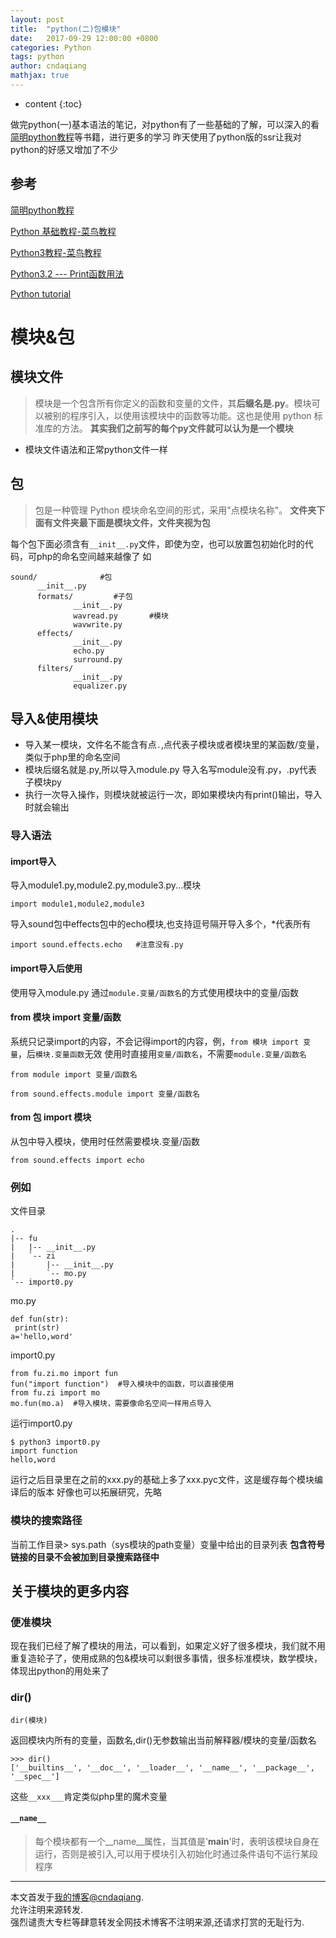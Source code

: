 ```yaml
---
layout: post
title:  "python(二)包模块"
date:   2017-09-29 12:00:00 +0800
categories: Python
tags: python 
author: cndaqiang
mathjax: true
---
```

* content
{:toc}

做完python(一)基本语法的笔记，对python有了一些基础的了解，可以深入的看[简明python教程](https://bop.molun.net/)等书籍，进行更多的学习
昨天使用了python版的ssr让我对python的好感又增加了不少





## 参考
[简明python教程](https://bop.molun.net/)

[Python 基础教程-菜鸟教程](http://www.runoob.com/python/python-tutorial.html)

[Python3教程-菜鸟教程](http://www.runoob.com/python3/python3-tutorial.html)

[Python3.2 --- Print函数用法](http://blog.csdn.net/zhenzhen_08/article/details/6304488)

[Python tutorial](http://www.pythondoc.com/pythontutorial3/modules.html#tut-modules)


# 模块&包

## 模块文件
>模块是一个包含所有你定义的函数和变量的文件，其**后缀名是.py**。模块可以被别的程序引入，以使用该模块中的函数等功能。这也是使用 python 标准库的方法。
**其实我们之前写的每个py文件就可以认为是一个模块**

- 模块文件语法和正常python文件一样

## 包
>包是一种管理 Python 模块命名空间的形式，采用"点模块名称"。
**文件夹下面有文件夹最下面是模块文件，文件夹视为包**

每个包下面必须含有`__init__.py`文件，即使为空，也可以放置包初始化时的代码，可php的命名空间越来越像了
如
```
sound/              #包            
      __init__.py               
      formats/         #子包         
              __init__.py
              wavread.py       #模块
              wavwrite.py        
      effects/                 
              __init__.py
              echo.py
              surround.py
      filters/                  
              __init__.py
              equalizer.py
```

## 导入&使用模块
- 导入某一模块，文件名不能含有点`.`,点代表子模块或者模块里的某函数/变量，类似于php里的命名空间
- 模块后缀名就是.py,所以导入module.py 导入名写module没有.py，.py代表子模块py
- 执行一次导入操作，则模块就被运行一次，即如果模块内有print()输出，导入时就会输出

### 导入语法
#### import导入
导入module1.py,module2.py,module3.py...模块
```
import module1,module2,module3
```
导入sound包中effects包中的echo模块,也支持逗号隔开导入多个，*代表所有
```
import sound.effects.echo   #注意没有.py
```
#### import导入后使用
使用导入module.py
通过`module.变量/函数名`的方式使用模块中的变量/函数

#### from 模块 import 变量/函数
系统只记录import的内容，不会记得import的内容，例，`from 模块 import 变量`，后`模块.变量函数`无效
使用时直接用`变量/函数名`，不需要`module.变量/函数名`
```
from module import 变量/函数名
```

```
from sound.effects.module import 变量/函数名 
```
#### from 包 import 模块
从包中导入模块，使用时任然需要模块.变量/函数
```
from sound.effects import echo 
```
### 例如
文件目录
```
.
|-- fu
|   |-- __init__.py
|   `-- zi
|       |-- __init__.py
|       `-- mo.py 
`-- import0.py
```
mo.py
```
def fun(str):
 print(str)
a='hello,word'
```
import0.py
```
from fu.zi.mo import fun
fun("import function")  #导入模块中的函数，可以直接使用
from fu.zi import mo
mo.fun(mo.a)  #导入模块，需要像命名空间一样用点导入
```
运行import0.py
```
$ python3 import0.py 
import function
hello,word
```

运行之后目录里在之前的xxx.py的基础上多了xxx.pyc文件，这是缓存每个模块编译后的版本
好像也可以拓展研究，先略

### 模块的搜索路径
当前工作目录> sys.path（sys模块的path变量）变量中给出的目录列表
**包含符号链接的目录不会被加到目录搜索路径中**


## 关于模块的更多内容
### 便准模块
现在我们已经了解了模块的用法，可以看到，如果定义好了很多模块，我们就不用重复造轮子了，使用成熟的包&模块可以剩很多事情，很多标准模块，数学模块，体现出python的用处来了
### dir()
```
dir(模块)
```
返回模块内所有的变量，函数名,dir()无参数输出当前解释器/模块的变量/函数名
```
>>> dir()
['__builtins__', '__doc__', '__loader__', '__name__', '__package__', '__spec__']
```
这些`__xxx___`肯定类似php里的魔术变量
#### `__name__`
>每个模块都有一个__name__属性，当其值是'__main__'时，表明该模块自身在运行，否则是被引入,可以用于模块引入初始化时通过条件语句不运行某段程序







------
本文首发于[我的博客@cndaqiang](https://cndaqiang.github.io/).<br>
允许注明来源转发.<br>
强烈谴责大专栏等肆意转发全网技术博客不注明来源,还请求打赏的无耻行为.
